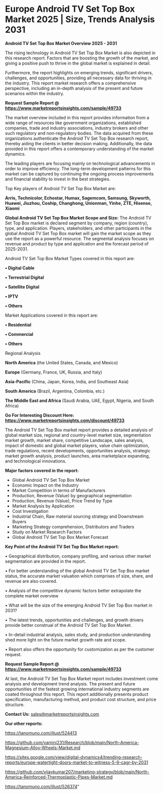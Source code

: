 # Europe Android TV Set Top Box Market 2025 | Size, Trends Analysis 2031

<Strong> Android TV Set Top Box Market Overview 2025 - 2031</strong>

The rising technology in Android TV Set Top Box Market is also depicted in this research report. Factors that are boosting the growth of the market, and giving a positive push to thrive in the global market is explained in detail.

Furthermore, the report highlights on emerging trends, significant drivers, challenges, and opportunities, providing all necessary data for thriving in the industry. This report market research offers a comprehensive perspective, including an in-depth analysis of the present and future scenarios within the industry.

<strong>Request Sample Report @ <a href=https://www.marketreportsinsights.com/sample/49733>https://www.marketreportsinsights.com/sample/49733</a></strong>

The market overview included in this report provides information from a wide range of resources like government organizations, established companies, trade and industry associations, industry brokers and other such regulatory and non-regulatory bodies. The data acquired from these organizations authenticate the Android TV Set Top Box research report, thereby aiding the clients in better decision making. Additionally, the data provided in this report offers a contemporary understanding of the market dynamics.

The leading players are focusing mainly on technological advancements in order to improve efficiency. The long-term development patterns for this market can be captured by continuing the ongoing process improvements and financial stability to invest in the best strategies.

Top Key players of Android TV Set Top Box Market are:

<strong>Arris, Technicolor, Echostar, Humax, Sagemcom, Samsung, Skyworth, Huawei, Jiuzhou, Coship, Changhong, Unionman, Yinhe, ZTE, Hisense, Xiaomi</strong>

<strong><b>Global Android TV Set Top Box Market Scope and Size:</b></strong>
The Android TV Set Top Box market is declared segment by company, region (country), type, and application. Players, stakeholders, and other participants in the global Android TV Set Top Box market will gain the market scope as they use the report as a powerful resource. The segmental analysis focuses on revenue and product by type and application and the forecast period of 2025-2031.

Android TV Set Top Box Market Types covered in this report are:

<strong>•  Digital Cable

•  Terrestrial Digital

•  Satellite Digital

•  IPTV

•  Others</strong>

Market Applications covered in this report are:

<strong>•  Residential

•  Commercial

•  Others</strong> 

Regional Analysis

<strong>North America</strong> (the United States, Canada, and Mexico)

<strong>Europe</strong> (Germany, France, UK, Russia, and Italy)

<strong>Asia-Pacific</strong> (China, Japan, Korea, India, and Southeast Asia)

<strong>South America</strong> (Brazil, Argentina, Colombia, etc.)

<strong>The Middle East and Africa</strong> (Saudi Arabia, UAE, Egypt, Nigeria, and South Africa)

<strong>Go For Interesting Discount Here: <a href=https://www.marketreportsinsights.com/discount/49733>https://www.marketreportsinsights.com/discount/49733</a></strong>

The Android TV Set Top Box market report provides a detailed analysis of global market size, regional and country-level market size, segmentation market growth, market share, competitive Landscape, sales analysis, impact of domestic and global market players, value chain optimization, trade regulations, recent developments, opportunities analysis, strategic market growth analysis, product launches, area marketplace expanding, and technological innovations.

<strong><b>Major factors covered in the report:</b></strong>
<ul>
  <li>Global Android TV Set Top Box Market </li>
  <li>Economic Impact on the Industry</li>
  <li>Market Competition in terms of Manufacturers</li>
  <li>Production, Revenue (Value) by geographical segmentation</li>
  <li>Production, Revenue (Value), Price Trend by Type</li>
  <li>Market Analysis by Application</li>
  <li>Cost Investigation</li>
  <li>Industrial Chain, Raw material sourcing strategy and Downstream Buyers</li>
  <li>Marketing Strategy comprehension, Distributors and Traders</li>
  <li>Study on Market Research Factors</li>
  <li>Global Android TV Set Top Box Market Forecast</li>
</ul>

<strong><b>Key Point of the Android TV Set Top Box Market report:</b></strong>

• Geographical distribution, company profiling, and various other market segmentation are provided in the report.

• For better understanding of the global Android TV Set Top Box market status, the accurate market valuation which comprises of size, share, and revenue are also covered.

• Analysis of the competitive dynamic factors better extrapolate the complete market overview

• What will be the size of the emerging Android TV Set Top Box market in 2031?

• The latest trends, opportunities and challenges, and growth drivers provide better construal of the Android TV Set Top Box Market.

• In-detail industrial analysis, sales study, and production understanding shed more light on the future market growth rate and scope.

• Report also offers the opportunity for customization as per the customer request.

<strong>Request Sample Report @ <a href=https://www.marketreportsinsights.com/sample/49733>https://www.marketreportsinsights.com/sample/49733</a></strong>

At last, the Android TV Set Top Box Market report includes investment come analysis and development trend analysis. The present and future opportunities of the fastest growing international industry segments are coated throughout this report. This report additionally presents product specification, manufacturing method, and product cost structure, and price structure.

<strong>Contact Us:</strong>
sales@marketreportsinsights.com

<strong>Our other reports:</strong>

<a href=https://tanomuno.com/illust/524413>https://tanomuno.com/illust/524413</a>

<a href=https://github.com/yamini231/Research/blob/main/North-America-Magnesium-Alloy-Wheels-Market.md>https://github.com/yamini231/Research/blob/main/North-America-Magnesium-Alloy-Wheels-Market.md</a>

<a href=https://sites.google.com/view/digital-dynamics4/trending-research-reports/europe-watertight-doors-market-to-witness-5-9-cagr-by-2031>https://sites.google.com/view/digital-dynamics4/trending-research-reports/europe-watertight-doors-market-to-witness-5-9-cagr-by-2031</a>

<a href=https://github.com/vijaykumar207/marketing-strategy/blob/main/North-America-Reinforced-Thermoplastic-Pipes-Market.md>https://github.com/vijaykumar207/marketing-strategy/blob/main/North-America-Reinforced-Thermoplastic-Pipes-Market.md</a>

<a href=https://tanomuno.com/illust/526374>https://tanomuno.com/illust/526374</a>"

